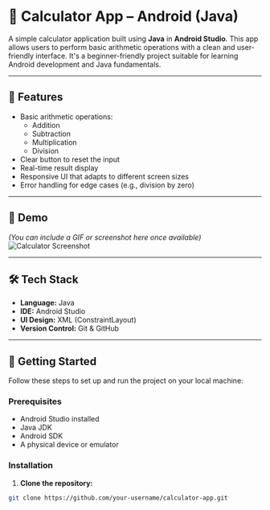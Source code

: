 # 🔢 Calculator App – Android (Java)

A simple calculator application built using **Java** in **Android Studio**. This app allows users to perform basic arithmetic operations with a clean and user-friendly interface. It's a beginner-friendly project suitable for learning Android development and Java fundamentals.

---

## 📱 Features

- Basic arithmetic operations:
  - Addition
  - Subtraction
  - Multiplication
  - Division
- Clear button to reset the input
- Real-time result display
- Responsive UI that adapts to different screen sizes
- Error handling for edge cases (e.g., division by zero)

---

## 🎥 Demo

*(You can include a GIF or screenshot here once available)*  
![Calculator Screenshot](images/calculator_screenshot.png)

---

## 🛠️ Tech Stack

- **Language:** Java  
- **IDE:** Android Studio  
- **UI Design:** XML (ConstraintLayout)  
- **Version Control:** Git & GitHub

---

## 🚀 Getting Started

Follow these steps to set up and run the project on your local machine:

### Prerequisites

- Android Studio installed
- Java JDK
- Android SDK
- A physical device or emulator

### Installation

1. **Clone the repository:**

```bash
git clone https://github.com/your-username/calculator-app.git
